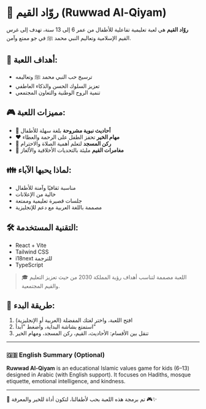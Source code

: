 # 🌟 روّاد القيم (Ruwwad Al-Qiyam)

**روّاد القيم** هي لعبة تعليمية تفاعلية للأطفال من عمر 6 إلى 13 سنة، تهدف إلى غرس القيم الإسلامية وتعاليم النبي محمد ﷺ في جو ممتع وآمن.

## 🎯 أهداف اللعبة:
- ترسيخ حب النبي محمد ﷺ وتعاليمه
- تعزيز السلوك الحسن والذكاء العاطفي
- تنمية الروح الوطنية والتعاون المجتمعي

## 🎮 مميزات اللعبة:
- 📖 **أحاديث نبوية مشروحة** بلغة سهلة للأطفال
- ❤️ **مهام الخير** تحفز الطفل على الرحمة والعطاء
- 🕌 **ركن المسجد** لتعلم أهمية الصلاة والاحترام
- 🧩 **مغامرات القيم** مليئة بالتحديات الأخلاقية والألغاز

## 👪 لماذا يحبها الآباء:
- مناسبة ثقافيًا وآمنة للأطفال
- خالية من الإعلانات
- جلسات قصيرة تعليمية وممتعة
- مصممة باللغة العربية مع دعم للإنجليزية

## 🛠️ التقنية المستخدمة:
- React + Vite
- Tailwind CSS
- i18next للترجمة
- TypeScript

> 🎓 اللعبة مصممة لتناسب أهداف رؤية المملكة 2030 من حيث تعزيز التعليم والقيم المجتمعية.

## 📱 طريقة البدء:
1. افتح اللعبة، واختر لغتك المفضلة (العربية أو الإنجليزية)
2. استمتع بشاشة البداية، واضغط "ابدأ"
3. تنقل بين الأقسام: الأحاديث، القيم، ركن المسجد، ومهام الخير

---

### 🇬🇧 English Summary (Optional)
**Ruwwad Al-Qiyam** is an educational Islamic values game for kids (6–13) designed in Arabic (with English support). It focuses on Hadiths, mosque etiquette, emotional intelligence, and kindness.

---

📌 تم برمجة هذه اللعبة بحب لأطفالنا، لتكون أداة للخير والمعرفة 🎮✨
